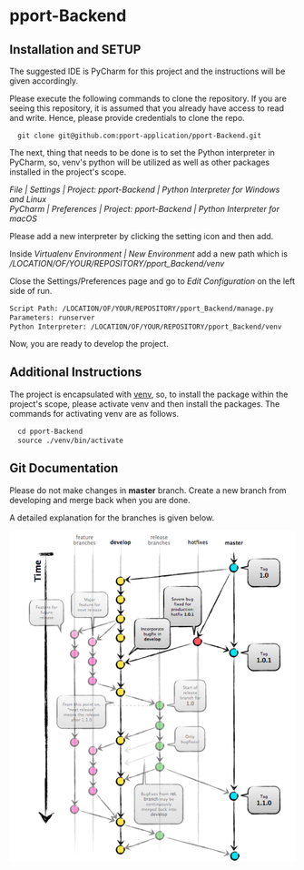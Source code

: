 # pport-Backend

## Installation and SETUP

The suggested IDE is PyCharm for this project and the instructions will be given accordingly.

Please execute the following commands to clone the repository. 
If you are seeing this repository, it is assumed that you already have access to read and write. Hence, please provide credentials to clone the repo.

```
  git clone git@github.com:pport-application/pport-Backend.git
```

The next, thing that needs to be done is to set the Python interpreter in PyCharm, so, venv's python will be utilized as well as other packages installed in the project's scope.

*File | Settings | Project: pport-Backend | Python Interpreter for Windows and Linux* <br />
*PyCharm | Preferences | Project: pport-Backend | Python Interpreter for macOS* <br />
 
Please add a new interpreter by clicking the setting icon and then add.

Inside *Virtualenv Environment | New Environment* add a new path which is */LOCATION/OF/YOUR/REPOSITORY/pport_Backend/venv* <br />

Close the Settings/Preferences page and go to *Edit Configuration* on the left side of run.

```
Script Path: /LOCATION/OF/YOUR/REPOSITORY/pport_Backend/manage.py
Parameters: runserver
Python Interpreter: /LOCATION/OF/YOUR/REPOSITORY/pport_Backend/venv
```

Now, you are ready to develop the project.

## Additional Instructions

The project is encapsulated with [venv]("https://docs.python.org/3/library/venv.html"), so, to install the package within the project's scope, please activate venv and then install the packages.
The commands for activating venv are as follows.

```
  cd pport-Backend
  source ./venv/bin/activate
```

## Git Documentation

Please do not make changes in **master** branch. Create a new branch from developing and merge back when you are done.

A detailed explanation for the branches is given below.

![project structure](https://github.com/pport-application/pport-Backend/blob/master/project_structure.png)
